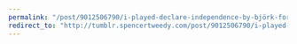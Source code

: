 ```yaml
---
permalink: "/post/9012506790/i-played-declare-independence-by-björk-for-my"
redirect_to: "http://tumblr.spencertweedy.com/post/9012506790/i-played-declare-independence-by-björk-for-my"
---
```

